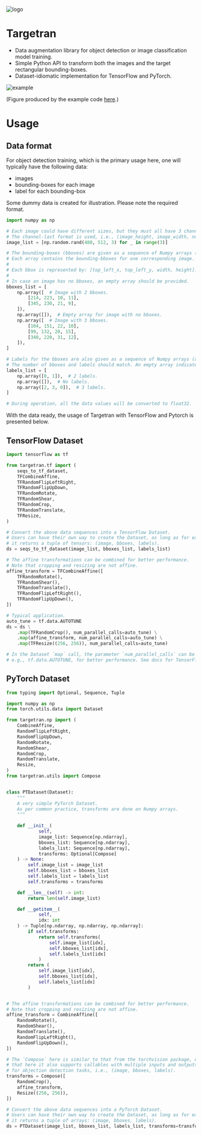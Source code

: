 ![logo](logo/targetran_logo.png)

# Targetran

- Data augmentation library for object detection or image classification 
  model training. 
- Simple Python API to transform both the images and 
  the target rectangular bounding-boxes.
- Dataset-idiomatic implementation for TensorFlow and PyTorch.

![example](docs/example.png)

(Figure produced by the example code [here](examples/run_tf_dataset_example.py).)

# Usage

## Data format

For object detection training, which is the primary usage here, 
one will typically have the following data:
- images
- bounding-boxes for each image
- label for each bounding-box

Some dummy data is created for illustration. Please note the required format.
```python
import numpy as np

# Each image could have different sizes, but they must all have 3 channels.
# The channel-last format is used, i.e., (image_height, image_width, num_channels).
image_list = [np.random.rand(480, 512, 3) for _ in range(3)]

# The bounding-boxes (bboxes) are given as a sequence of Numpy arrays (or TF tensors).
# Each array contains the bounding-bboxes for one corresponding image.
#
# Each bbox is represented by: [top_left_x, top_left_y, width, height].
# 
# In case an image has no bboxes, an empty array should be provided.
bboxes_list = [
    np.array([  # Image with 2 bboxes.
        [214, 223, 10, 11],
        [345, 230, 21, 9],
    ]),
    np.array([]),  # Empty array for image with no bboxes.
    np.array([  # Image with 3 bboxes.
        [104, 151, 22, 10],
        [99, 132, 20, 15],
        [340, 220, 31, 12],
    ]),
]

# Labels for the bboxes are also given as a sequence of Numpy arrays (or TF tensors).
# The number of bboxes and labels should match. An empty array indicates no bboxes/labels.
labels_list = [
    np.array([0, 1]),  # 2 labels.
    np.array([]),  # No labels.
    np.array([2, 3, 0]),  # 3 labels.
]

# During operation, all the data values will be converted to float32.
```

With the data ready, the usage of Targetran with TensorFlow and Pytorch 
is presented below.

## TensorFlow Dataset

```python
import tensorflow as tf

from targetran.tf import (
    seqs_to_tf_dataset,
    TFCombineAffine,
    TFRandomFlipLeftRight,
    TFRandomFlipUpDown,    
    TFRandomRotate,
    TFRandomShear,
    TFRandomCrop,
    TFRandomTranslate,
    TFResize,
)

# Convert the above data sequences into a TensorFlow Dataset.
# Users can have their own way to create the Dataset, as long as for each iteration 
# it returns a tuple of tensors: (image, bboxes, labels).
ds = seqs_to_tf_dataset(image_list, bboxes_list, labels_list)

# The affine transformations can be combined for better performance.
# Note that cropping and resizing are not affine.
affine_transform = TFCombineAffine([
    TFRandomRotate(),
    TFRandomShear(),
    TFRandomTranslate(),
    TFRandomFlipLeftRight(),
    TFRandomFlipUpDown(),
])

# Typical application.
auto_tune = tf.data.AUTOTUNE
ds = ds \
    .map(TFRandomCrop(), num_parallel_calls=auto_tune) \
    .map(affine_transform, num_parallel_calls=auto_tune) \
    .map(TFResize((256, 256)), num_parallel_calls=auto_tune)

# In the Dataset `map` call, the parameter `num_parallel_calls` can be set to,
# e.g., tf.data.AUTOTUNE, for better performance. See docs for TensorFlow Dataset.
```

## PyTorch Dataset

```python
from typing import Optional, Sequence, Tuple

import numpy as np
from torch.utils.data import Dataset

from targetran.np import (
    CombineAffine,
    RandomFlipLeftRight,
    RandomFlipUpDown,
    RandomRotate,
    RandomShear,
    RandomCrop,
    RandomTranslate,
    Resize,
)
from targetran.utils import Compose


class PTDataset(Dataset):
    """
    A very simple PyTorch Dataset.
    As per common practice, transforms are done on Numpy arrays.
    """
    
    def __init__(
            self,
            image_list: Sequence[np.ndarray],
            bboxes_list: Sequence[np.ndarray],
            labels_list: Sequence[np.ndarray],
            transforms: Optional[Compose]
    ) -> None:
        self.image_list = image_list
        self.bboxes_list = bboxes_list
        self.labels_list = labels_list
        self.transforms = transforms

    def __len__(self) -> int:
        return len(self.image_list)

    def __getitem__(
            self,
            idx: int
    ) -> Tuple[np.ndarray, np.ndarray, np.ndarray]:
        if self.transforms:
            return self.transforms(
                self.image_list[idx],
                self.bboxes_list[idx],
                self.labels_list[idx]
            )
        return (
            self.image_list[idx],
            self.bboxes_list[idx],
            self.labels_list[idx]
        )


# The affine transformations can be combined for better performance.
# Note that cropping and resizing are not affine.
affine_transform = CombineAffine([
    RandomRotate(),
    RandomShear(),
    RandomTranslate(),
    RandomFlipLeftRight(),
    RandomFlipUpDown(),
])

# The `Compose` here is similar to that from the torchvision package, except 
# that here it also supports callables with multiple inputs and outputs needed
# for objection detection tasks, i.e., (image, bboxes, labels).
transforms = Compose([
    RandomCrop(),
    affine_transform,
    Resize((256, 256)),
])

# Convert the above data sequences into a PyTorch Dataset.
# Users can have their own way to create the Dataset, as long as for each iteration 
# it returns a tuple of arrays: (image, bboxes, labels).
ds = PTDataset(image_list, bboxes_list, labels_list, transforms=transforms)
```

